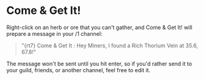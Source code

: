 # Come & Get It!

Right-click on an herb or ore that you can't gather, and Come & Get It! will prepare a message in your /1 channel:

> "{rt7} Come & Get It : Hey Miners, I found a Rich Thorium Vein at 35.6, 67.8!"

The message won't be sent until you hit enter, so if you'd rather send it to your guild, friends, or another channel, feel free to edit it.
